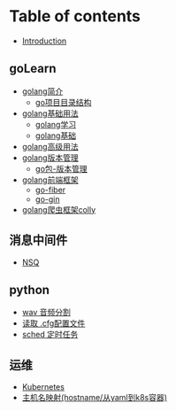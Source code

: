 # Table of contents

* [Introduction](README.md)

## goLearn

* [golang简介]()
  * [go项目目录结构](./goLearn/golang-project-dir.md)
* [golang基础用法]()
  * [golang学习](./goLearn/learnGoLang.pdf) 
  * [golang基础](./goLearn/golang.md)
* [golang高级用法]()
* [golang版本管理]()
  * [go包-版本管理](./goLearn/golang-pkg-manage-dep.md)
* [golang前端框架]()
  * [go-fiber](./goLearn/golang-web-fiber.md)
  * [go-gin](./goLearn/golang-web-gin.cn.md)
* [golang爬虫框架colly](./goLearn/golang-spider-colly.md)

## 消息中间件

* [NSQ](./messageQueue/nsq.md)

## python
* [wav 音频分割](./python/audio-wav-slice-by-pydub.md)
* [读取 .cfg配置文件](./python/read-cfg-file-by-configparser.md)
* [sched 定时任务](./python/sched-timed-task.md)


## 运维
* [Kubernetes](./OperationMaintenance/kubernetes.md)
* [主机名映射(hostname/从yaml到k8s容器)](./OperationMaintenance/yamlMapHostname.md)
